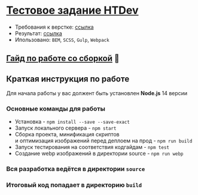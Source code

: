 # [Тестовое задание HTDev](https://voov-dev.github.io/htdev-test-requirement-html/)
- Требования к верстке: [ссылка](https://github.com/olegpayze/htdev-test-requirement-html)
- Результат: [ссылка](https://voov-dev.github.io/htdev-test-requirement-html/)
- Ипользовано: `BEM`, `SCSS`, `Gulp`, `Webpack`

## [Гайд по работе со сборкой](/GUIDE.md) 📕

## Краткая инструкция по работе
Для начала работы у вас должент быть установлен **Node.js** 14 версии

### Основные команды для работы
- Установка - `npm install --save --save-exact`
- Запуск локального сервера - `npm start`
- Сборка проекта, минификация скриптов <br>
и оптимизация изображений перед деплоем на прод - `npm run build`
- Запуск тестирования на соответствия кодгайдам - `npm test`
- Создание webp изображений в директории source - `npm run webp`

### Вся разработка ведётся в директории `source`
### Итоговый код попадает в директорию `build`

